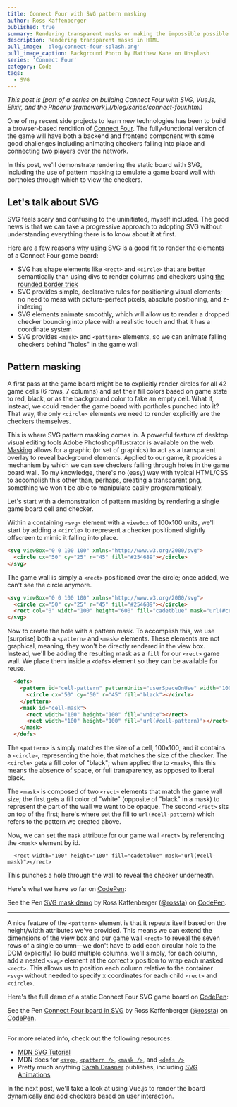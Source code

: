 ```yaml
---
title: Connect Four with SVG pattern masking
author: Ross Kaffenberger
published: true
summary: Rendering transparent masks or making the impossible possible with SVG
description: Rendering transparent masks in HTML
pull_image: 'blog/connect-four-splash.png'
pull_image_caption: Background Photo by Matthew Kane on Unsplash
series: 'Connect Four'
category: Code
tags:
  - SVG
---
```


*This post is [part of a series on building Connect Four with SVG, Vue.js,
Elixir, and the Phoenix framework].(/blog/series/connect-four.html)*

One of my recent side projects to learn new technologies
has been to build a browser-based rendition of [Connect
Four](https://en.wikipedia.org/wiki/Connect_Four).
The fully-functional version of the game will have both a backend and frontend
component with some good challenges including animating checkers
falling into place and connecting two players over the network.

In this post, we'll demonstrate rendering the static board with SVG, including
the use of pattern masking to emulate a game board wall with portholes through
which to view the checkers.

## Let's talk about SVG

SVG feels scary and confusing to the uninitiated, myself included. The good news
is that we can take a progressive approach to adopting SVG without understanding
everything there is to know about it at first.

Here are a few reasons why using SVG is a good fit to render the elements of a
Connect Four game board:

* SVG has shape elements like `<rect>` and `<circle>` that are better
  semantically than using divs to render columns and checkers using [the rounded
border trick](https://davidwalsh.name/css-circles)
* SVG provides simple, declarative rules for positioning visual elements; no
  need to mess with picture-perfect pixels, absolute positioning, and z-indexing
* SVG elements animate smoothly, which will allow us to render a dropped checker
  bouncing into place with a realistic touch and that it has a coordinate system
* SVG provides `<mask>` and `<pattern>` elements, so we can animate falling
  checkers behind "holes" in the game wall

## Pattern masking

A first pass at the game board might be to explicitly render circles for all 42
game cells (6 rows, 7 columns) and set their fill colors based on game state to
red, black, or as the background color to fake an empty cell. What if, instead,
we could render the game board with portholes punched into it? That way, the only
`<circle>` elements we need to render explicitly are the checkers themselves.

This is where SVG pattern masking comes in. A powerful feature of desktop visual
editing tools Adobe Photoshop/Illustrator is available on the web.
[Masking](https://www.w3.org/TR/SVG/masking.html) allows for a graphic (or set of
graphics) to act as a transparent overlay to reveal background elements. Applied
to our game, it provides a mechanism by which we can see checkers falling
through holes in the game board wall. To my knowledge, there's no (easy) way
with typical HTML/CSS to accomplish this other than, perhaps, creating a
transparent png, something we won't be able to manipulate easily
programmatically.

Let's start with a demonstration of pattern masking by rendering a single game
board cell and checker.

Within a containing `<svg>` element with a `viewBox` of 100x100 units, we'll
start by adding a `<circle>` to represent a checker positioned slightly
offscreen to mimic it falling into place.

```html
<svg viewBox="0 0 100 100" xmlns="http://www.w3.org/2000/svg">
  <circle cx="50" cy="25" r="45" fill="#254689"></circle>
</svg>
```

The game wall is simply a `<rect>` positioned over the circle; once added, we
can't see the circle anymore.

```html
<svg viewBox="0 0 100 100" xmlns="http://www.w3.org/2000/svg">
  <circle cx="50" cy="25" r="45" fill="#254689"></circle>
  <rect col="0" width="100" height="600" fill="cadetblue" mask="url(#cell-mask)"></rect>
</svg>
```

Now to create the hole with a pattern mask. To accomplish this, we use
(surprise) both a `<pattern>` and `<mask>` elements. These elements are not
graphical, meaning, they won't be directly rendered in the view box. Instead,
we'll be adding the resulting mask as a `fill` for our `<rect>` game wall. We
place them inside a `<defs>` element so they can be available for reuse.

```html
  <defs>
    <pattern id="cell-pattern" patternUnits="userSpaceOnUse" width="100" height="100">
      <circle cx="50" cy="50" r="45" fill="black"></circle>
    </pattern>
    <mask id="cell-mask">
      <rect width="100" height="100" fill="white"></rect>
      <rect width="100" height="100" fill="url(#cell-pattern)"></rect>
    </mask>
  </defs>
```
The `<pattern>` is simply matches the size of a cell, 100x100, and it contains a
`<circle>`, representing the hole, that matches the size of the checker. The
`<circle>` gets a fill color of "black"; when applied the to `<mask>`, this
this means the absence of space, or full transparency, as opposed to literal
black.

The `<mask>` is composed of two `<rect>` elements that match the game wall size;
the first gets a fill color of "white" (opposite of "black" in a mask) to
represent the part of the wall we want to be opaque. The second `<rect>` sits on
top of the first; here's where set the fill to `url(#cell-pattern)` which refers
to the pattern we created above.

Now, we can set the `mask` attribute for our game wall `<rect>` by referencing
the `<mask>` element by id.

```
  <rect width="100" height="100" fill="cadetblue" mask="url(#cell-mask)"></rect>

```

This punches a hole through the wall to reveal the checker underneath.

Here's what we have so far on [CodePen](https://codepen.io/rossta/pen/NXMrLg):

<p data-height="265" data-theme-id="0" data-slug-hash="NXMrLg" data-default-tab="html,result" data-user="rossta" data-embed-version="2" data-pen-title="SVG mask demo" class="codepen">See the Pen <a href="https://codepen.io/rossta/pen/NXMrLg/">SVG mask demo</a> by Ross Kaffenberger (<a href="https://codepen.io/rossta">@rossta</a>) on <a href="https://codepen.io">CodePen</a>.</p>
<script async src="https://production-assets.codepen.io/assets/embed/ei.js"></script>

<hr />

A nice feature of the `<pattern>` element is that it repeats itself based
on the height/width attributes we've provided. This means we can extend the dimensions of the view
box and our game wall `<rect>` to reveal the seven rows of a
single column—we don't have to add each circular hole to the DOM explicitly! To
build multiple columns, we'll simply, for each column, add a nested `<svg>`
element at the correct x position to wrap each masked `<rect>`. This allows us
to position each column relative to the container `<svg>` without needed to
specify x coordinates for each child `<rect>` and `<circle>`.

Here's the full demo of a static Connect Four SVG game board on
[CodePen](https://codepen.io/rossta/pen/eyrgJe):

<p data-height="370" data-theme-id="0" data-slug-hash="eyrgJe" data-default-tab="html,result" data-user="rossta" data-embed-version="2" data-pen-title="Connect Four board in SVG" class="codepen">See the Pen <a href="https://codepen.io/rossta/pen/eyrgJe/">Connect Four board in SVG</a> by Ross Kaffenberger (<a href="https://codepen.io/rossta">@rossta</a>) on <a href="https://codepen.io">CodePen</a>.</p>
<script async src="https://production-assets.codepen.io/assets/embed/ei.js"></script>

<hr />

For more related info, check out the following resources:

* [MDN SVG Tutorial](https://developer.mozilla.org/en-US/docs/Web/SVG/Tutorial)
* MDN docs for [`<svg>`](https://developer.mozilla.org/en-US/docs/Web/SVG/Element/svg), [`<pattern />`](https://developer.mozilla.org/en-US/docs/Web/SVG/Element/pattern), [`<mask />`](https://developer.mozilla.org/en-US/docs/Web/SVG/Element/mask), and [`<defs />`](https://developer.mozilla.org/en-US/docs/Web/SVG/Element/defs)
* Pretty much anything [Sarah Drasner](https://twitter.com/sarah_edo) publishes, including [SVG Animations](http://shop.oreilly.com/product/0636920045335.do)

In the next post, we'll take a look at using Vue.js to render the board
dynamically and add checkers based on user interaction.
